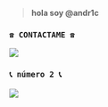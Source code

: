 > <b>  hola soy @andr1c </b>

### `☎️ CONTACTAME ☎️`
<a href="https://wa.me/59173315260" target="blank"><img src="https://img.shields.io/badge/número Oficial-25D366?style=for-the-badge&logo=whatsapp&logoColor=white" /></a>

### `📞 número 2 📞`
<a href="https://wa.me/59178232529" target="blank"><img src="https://img.shields.io/badge/mi segundo número-w25D366?style=for-the-badge&logo=whatsapp&logoColor=white" />
</a>

